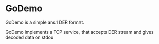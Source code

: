 GoDemo
======

GoDemo is a simple ans.1 DER format.

GoDemo implements a TCP service, that accepts DER stream and
gives decoded data on stdou
